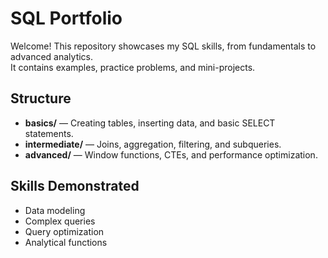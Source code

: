 # SQL Portfolio

Welcome! This repository showcases my SQL skills, from fundamentals to advanced analytics.  
It contains examples, practice problems, and mini-projects.

## Structure
- **basics/** — Creating tables, inserting data, and basic SELECT statements.
- **intermediate/** — Joins, aggregation, filtering, and subqueries.
- **advanced/** — Window functions, CTEs, and performance optimization.


##  Skills Demonstrated
- Data modeling
- Complex queries
- Query optimization
- Analytical functions


